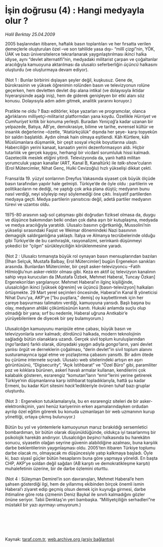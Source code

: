 # İşin doğrusu (4) : Hangi medyayla olur ?

*Halil Berktay 25.04.2009*

<div class="taraf_structure_2col_1zq">
<div class="margen_n">



 <p>2005 başlarından itibaren, haftalık basın toplantıları ve her fırsatta verilen demeçlerle oluşturulan özel –ve son tahlilde yasa dışı- “millî çizgi”nin, YÖK, ÜAK ve bazı üniversitelerce tekrarlanarak yaygınlaştırılması <i>ikinci</i> halka idiyse, aynı “devlet alternatifi”nin, medyadaki militarist çarpan ve çoğaltanlar aracılığıyla kamuoyuna aktarılması da ulusalcı seferberliğin <i>üçüncü</i> halkasını oluşturdu (ve oluşturmaya devam ediyor). <br/><br/>(Not 1 : Bunlar birbirini dışlayan şeyler değil, kuşkusuz. Gene de, bürokrasinin ve yüksek öğrenimin rolünden basın ve televizyonun rolüne geçerken, hem devletten devlet dışı alana intikal (ve dolayısıyla iktidar hiyerarşisinde aşağı iniş), hem de giderek genişleyen bir etki alanı söz konusu. Dolayısıyla adım adım gitmek, analitik yararını koruyor.) <br/><br/>Pratikte ne oldu ? Bazı editörler, köşe yazarları ve programcılar, olanca ağırlıklarını milliyetçi-militarist platformdan yana koydu. Özellikle <i>Hürriyet</i> ve <i>Cumhuriyet</i> kritik bir konuma yerleşti. Buradan <i>Yeniçağ</i>’a kadar uzanan bir yelpazede, Batıya, AB’ye, demokrasiye, bilime ve tarihe, evrensel kültür ve insanlık değerlerine –özetle, “Atatürkçülük” dışında her şeye- karşı topyekûn bir saldırı başlatıldı. Aydın olmak hain olmaya eşitlendi. Kâh Kürtlere, kâh Müslümanlara düşmanlık, bir çeşit sosyal ırkçılık boyutlarına ulaştı. Haberciliğin yerini kanaat, kanaatin yerini dezenformasyon aldı. Hiçbir tutarlılık ve gerçek kaygısı, herhangi bir vicdanî sorumluluk hissi kalmadı. Gazetecilik meslek etiğini yitirdi. Televizyonda da, yanlı hattâ militan yorumculuk yapan kanallar (ART, Kanal B, Kanaltürk) ile <i>talk-show</i>’cuların (Erol Mütercimler, Nihat Genç, Hulki Cevizoğlu) hızlı yükselişi dikkat çekti. <br/><br/>Fransa’da 19. yüzyıl sonlarının Dreyfus Vakasında siyaset çok büyük ölçüde basın tarafından yapılır hale gelmişti. Türkiye’de de öyle oldu : partilerin ve politikacıların ne dediği, ne yaptığı çok arka plana düştü; medyanın bunu nasıl verdiği, neyi söyleyip neyi söylemediği öne çıktı. İnsiyatif partilerden medyaya geçti. Medya partilerin yansıtıcısı değil, adetâ partiler medyanın türevi ve uzantısı oldu. <br/><br/>1975-80 arasının sağ-sol çatışması gibi doğrudan fiziksel olmasa da, duygu ve düşünce bakımından belki ondan çok daha aşırı bir kutuplaşma, medyada ve medya aracılığıyla yaratıldı. Ulusalcı basının çığırtkanlığı, Mussolini’nin yükselişi sırasındaki Faşist ve Weimar dönemindeki Nazi basınının demagojik saldırganlığına yaklaştı. İtalya ve Almanya tecrübelerinde olduğu gibi Türkiye’de de bu canhıraşlık, rasyonalizmi, serinkanlı düşünmeyi yokedici bir “çılgın” sürükleyiciliğin körüklenmesine yaradı. <br/><br/>(Not 2 : Ulusalcı tırmanışta büyük rol oynayan basın mensuplarından bazıları [İlhan Selçuk, Mustafa Balbay, Erol Mütercimler] bugün Ergenekon sanıkları arasında. Bunlardan Mütercimler, bir çeşit asker-televizyoncu –Fatih Hilmioğlu’nun asker-rektör olması gibi. Keza en aktif üç televizyon kanalının sahip veya kurucuları da [Mustafa Özbek, Mehmet Haberal, Tuncay Özkan] Ergenekon’dan yargılanıyor. Mehmet Haberal’ın ilginç kişiliğinde, ulusalcılığın ikinci [yüksek öğrenim] ve üçüncü [basın-televizyon] halkaları örtüşmekte. 29 Mart yerel seçimleri öncesinde, Haberal’ın Kanal B yöneticisi Nihat Duru’ya, AKP’ye [“bu puştlara,” demiş] oy kaybettirmek için her çareye başvurması talimatını verdiği, kamuoyuna yansıdı. Başlı başına bu olay, medyanın ahlâki çöküntüsünün kanıtı. Hukuki anlamda suçlu olup olmadığı bir yana; sırf bu nedenle, Haberal uğruna Anıtkabir’e yürüyebilenlere de diyecek bir şey bulamıyorum.) <br/><br/>Ulusalcılığın kamuoyunu manipüle etme çabası, büyük basın ve televizyonlarla sınır kalmadı; <i>dördüncü</i> halkada, modern teknolojinin sağladığı bütün olanaklara uzandı. Gerçek sivil toplum kuruluşlarından (<i>ngo</i>’lardan) farklı olarak, dünyadaki yaygın adıyla <i>gongo</i>’ların, yani devlet yanlısı örgüt ve derneklerin çoğalması, “derin devlet”in sivil toplum alanını susturamayınca işgal etme ve yozlaştırma çabasını yansıttı. Bir adım ötede bu çürüme internete sıçradı. Ulusalcı web sitelerindeki artışın en aşırı görüntüsünü, “Digisecurity”, “Açık İstihbarat” ve “Özel Büro” gibi, paramiliter poz ve kılıklara bürünen, askerî havalı armalar kullanan, kendilerini çok kalabalık gösteren, esrarengiz “komutan”ların “emir”lerini yerine getirerek Türkiye’nin düşmanlarına karşı istihbarat topladıklarıyla, hattâ şu kadar Ermeni, bu kadar Kürt sitesini <i>hack</i>’ledikleriyle övünen tuhaf bazı gruplar oluşturdu. <br/><br/>(Not 3 : Ergenekon tutuklamalarıyla, bu en esrarengiz siteleri de bir asker-elektronikçinin, yani henüz kariyerinin erken aşamalarındayken ordudan ayrılıp özel eğitim görerek bu konuda uzmanlaşan bir web uzmanının kurup yönettiği, ortaya çıkmış bulunuyor.) <br/><br/>Bütün bu yol ve yöntemlerle kamuoyunun maruz bırakıldığı sersemletici bombardıman, bir bütün olarak düşünüldüğünde, oldukça iyi tasarlanmış bir psikolojik harekâtı andırıyor. Ulusalcılığın <i>beşinci</i> halkasında bu harekâtın sonucu, siyasetin olağan seyrine güvenin alabildiğine azalması, buna karşılık darbe beklentilerinin yaygınlaşması oldu. 2005’ten itibaren Türkiye toplumu darbe olacak mı, olmayacak mı düşüncesiyle yatıp kalkmaya başladı. Öyle ki, bazı siyasî güçler bütün hesaplarını buna göre yapmaya yöneldi. En başta CHP, AKP’ye soldan değil sağdan (AB karşıtı ve demokratikleşme karşıtı) muhalefetinin üzerine, bir de darbe özlemini oturttu. <br/><br/>(Not 4 : Süleyman Demirel’in son davranışları, Mehmet Haberal’e hem şahsen gösterdiği ilgi, hem de yıllanmış ekibinden birçok önemli ismin Haberal’ı ziyaret edip geçmiş olsun demek için kuyruğa girmesi, darbe ihtimaline göre rota çizmenin Deniz Baykal ile sınırlı kalmadığını gözler önüne seriyor. Tabii Denktaş’ın yeri bambaşka. “Milliyetçiliğin serhadleri”ne müstakil bir yazı ayırmayı umuyorum.)</p>
<br/>
<br/>
<br/>



<br/>


<div id="taraf_not">
</div>

</div>


</div>

Kaynak: [taraf.com.tr](http://taraf.com.tr:80/makale/5212.htm), [web.archive.org (arşiv bağlantısı)](http://web.archive.org/web/20091217101442/http://taraf.com.tr:80/makale/5212.htm)
